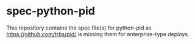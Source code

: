 # spec-python-pid

This repository contains the spec file(s) for python-pid as https://github.com/trbs/pid/ is missing them for enterprise-type deploys.